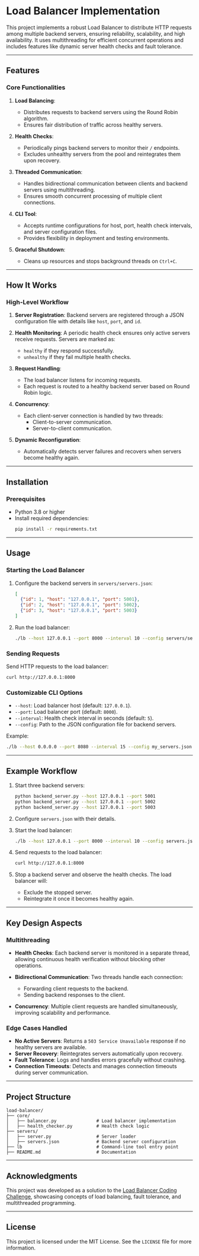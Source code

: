 # Load Balancer Implementation

This project implements a robust Load Balancer to distribute HTTP requests among multiple backend servers, ensuring reliability, scalability, and high availability. It uses multithreading for efficient concurrent operations and includes features like dynamic server health checks and fault tolerance.

---

## Features

### Core Functionalities

1. **Load Balancing**:
   - Distributes requests to backend servers using the Round Robin algorithm.
   - Ensures fair distribution of traffic across healthy servers.

2. **Health Checks**:
   - Periodically pings backend servers to monitor their `/` endpoints.
   - Excludes unhealthy servers from the pool and reintegrates them upon recovery.

3. **Threaded Communication**:
   - Handles bidirectional communication between clients and backend servers using multithreading.
   - Ensures smooth concurrent processing of multiple client connections.

4. **CLI Tool**:
   - Accepts runtime configurations for host, port, health check intervals, and server configuration files.
   - Provides flexibility in deployment and testing environments.

5. **Graceful Shutdown**:
   - Cleans up resources and stops background threads on `Ctrl+C`.

---

## How It Works

### High-Level Workflow

1. **Server Registration**:
   Backend servers are registered through a JSON configuration file with details like `host`, `port`, and `id`.

2. **Health Monitoring**:
   A periodic health check ensures only active servers receive requests. Servers are marked as:
   - `healthy` if they respond successfully.
   - `unhealthy` if they fail multiple health checks.

3. **Request Handling**:
   - The load balancer listens for incoming requests.
   - Each request is routed to a healthy backend server based on Round Robin logic.

4. **Concurrency**:
   - Each client-server connection is handled by two threads:
     - Client-to-server communication.
     - Server-to-client communication.

5. **Dynamic Reconfiguration**:
   - Automatically detects server failures and recovers when servers become healthy again.

---

## Installation

### Prerequisites

- Python 3.8 or higher
- Install required dependencies:
  ```bash
  pip install -r requirements.txt
  ```

---

## Usage

### Starting the Load Balancer

1. Configure the backend servers in `servers/servers.json`:
   ```json
   [
     {"id": 1, "host": "127.0.0.1", "port": 5001},
     {"id": 2, "host": "127.0.0.1", "port": 5002},
     {"id": 3, "host": "127.0.0.1", "port": 5003}
   ]
   ```

2. Run the load balancer:
   ```bash
   ./lb --host 127.0.0.1 --port 8000 --interval 10 --config servers/servers.json
   ```

### Sending Requests

Send HTTP requests to the load balancer:
```bash
curl http://127.0.0.1:8000
```

### Customizable CLI Options

- `--host`: Load balancer host (default: `127.0.0.1`).
- `--port`: Load balancer port (default: `8000`).
- `--interval`: Health check interval in seconds (default: `5`).
- `--config`: Path to the JSON configuration file for backend servers.

Example:
```bash
./lb --host 0.0.0.0 --port 8080 --interval 15 --config my_servers.json
```

---

## Example Workflow

1. Start three backend servers:
   ```bash
   python backend_server.py --host 127.0.0.1 --port 5001
   python backend_server.py --host 127.0.0.1 --port 5002
   python backend_server.py --host 127.0.0.1 --port 5003
   ```

2. Configure `servers.json` with their details.

3. Start the load balancer:
   ```bash
   ./lb --host 127.0.0.1 --port 8000 --interval 10 --config servers.json
   ```

4. Send requests to the load balancer:
   ```bash
   curl http://127.0.0.1:8000
   ```

5. Stop a backend server and observe the health checks. The load balancer will:
   - Exclude the stopped server.
   - Reintegrate it once it becomes healthy again.

---

## Key Design Aspects

### Multithreading

- **Health Checks**:
  Each backend server is monitored in a separate thread, allowing continuous health verification without blocking other operations.

- **Bidirectional Communication**:
  Two threads handle each connection:
  - Forwarding client requests to the backend.
  - Sending backend responses to the client.

- **Concurrency**:
  Multiple client requests are handled simultaneously, improving scalability and performance.

### Edge Cases Handled

- **No Active Servers**:
  Returns a `503 Service Unavailable` response if no healthy servers are available.
- **Server Recovery**:
  Reintegrates servers automatically upon recovery.
- **Fault Tolerance**:
  Logs and handles errors gracefully without crashing.
- **Connection Timeouts**:
  Detects and manages connection timeouts during server communication.

---

## Project Structure

```
load-balancer/
├── core/
│   ├── balancer.py               # Load balancer implementation
│   ├── health_checker.py         # Health check logic
├── servers/
│   ├── server.py                 # Server loader
│   ├── servers.json              # Backend server configuration
├── lb                            # Command-line tool entry point
├── README.md                     # Documentation
```

---

## Acknowledgments

This project was developed as a solution to the [Load Balancer Coding Challenge](https://codingchallenges.fyi/challenges/challenge-load-balancer/), showcasing concepts of load balancing, fault tolerance, and multithreaded programming.

---

## License

This project is licensed under the MIT License. See the `LICENSE` file for more information.